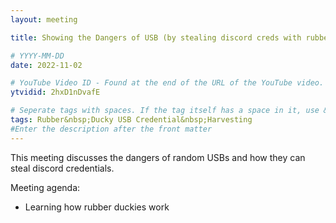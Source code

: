 ```yaml
---
layout: meeting

title: Showing the Dangers of USB (by stealing discord creds with rubber duckies)

# YYYY-MM-DD
date: 2022-11-02

# YouTube Video ID - Found at the end of the URL of the YouTube video. Used to grab the thumbnail and the video embed.
ytvidid: 2hxD1nDvafE

# Seperate tags with spaces. If the tag itself has a space in it, use &nbsp; instead
tags: Rubber&nbsp;Ducky USB Credential&nbsp;Harvesting
#Enter the description after the front matter
---
```


This meeting discusses the dangers of random USBs and how they can steal discord credentials.

Meeting agenda:

- Learning how rubber duckies work
